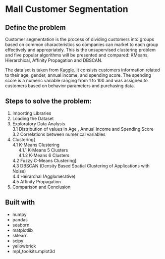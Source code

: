 # Mall Customer Segmentation
## Define the problem

Customer segmentation is the process of dividing customers into groups based on common characteristics so companies can market to each group effectively and appropriately. This is the unsupervised clustering problem and five popular algorithms will be presented and compared: KMeans, Hierarchical, Affinity Propagation and DBSCAN. 

The data set is taken from [Kaggle](https://www.kaggle.com/datasets/vjchoudhary7/customer-segmentation-tutorial-in-python?datasetId=42674&sortBy=voteCount). It consists customers information related to their age, gender, annual income, and spending score. The spending score is a numeric variable ranging from 1 to 100 and was assigned to customers based on behavior parameters and purchasing data. 

## Steps to solve the problem:
1. Importing Libraries<br>
2. Loading the Dataset<br>
3. Exploratory Data Analysis<br>
   3.1 Distribution of values in Age , Annual Income and Spending Score<br>
   3.2 Correlations between numerical variables<br>
4. Clustering]<br>
   4.1 K-Means Clustering<br>
   &nbsp;&nbsp;&nbsp;&nbsp; 4.1.1 K-Means 5 Clusters<br>
   &nbsp;&nbsp;&nbsp;&nbsp; 4.1.2 K-Means 6 Clusters<br>
   4.2 Fuzzy C-Means Clustering]<br>
   4.3 DBSCAN (Density Based Spatial Clustering of Applications with Noise)<br>
   4.4 Heirarchal (Agglomerative)<br>
   4.5 Affinity Propagation<br>   
5. Comparison and Conclusion<br>

## Built with
* numpy
* pandas 
* seaborn
* matplotlib
* sklearn
* scipy
* yellowbrick
* mpl_toolkits.mplot3d

